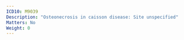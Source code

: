 ```yaml
---
ICD10: M9039
Description: "Osteonecrosis in caisson disease: Site unspecified"
Matters: No
Weight: 0
---
```


